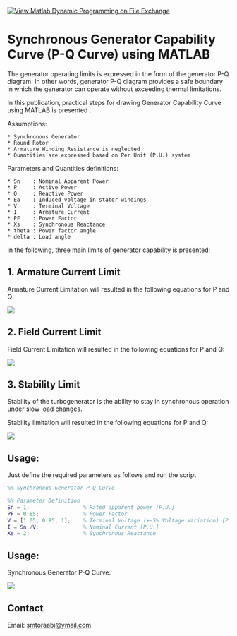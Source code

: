 [![View Matlab Dynamic Programming on File Exchange](https://www.mathworks.com/matlabcentral/images/matlab-file-exchange.svg)](https://de.mathworks.com/matlabcentral/fileexchange/86573-matlab-dynamic-programming)

# Synchronous Generator Capability Curve (P-Q Curve) using MATLAB

The generator operating limits is expressed in the form of the generator P-Q diagram. In other words, generator P-Q diagram
provides a safe boundary in which the generator can operate without exceeding thermal limitations.

In this publication, practical steps for drawing Generator Capability Curve using MATLAB is presented  .

Assumptions:

	* Synchronous Generator
	* Round Rotor
	* Armature Winding Resistance is neglected
	* Quantities are expressed based on Per Unit (P.U.) system
	
Parameters and Quantities definitions:

	* Sn	: Nominal Apparent Power
	* P 	: Active Power
	* Q 	: Reactive Power
	* Ea	: Induced voltage in stator windings
	* V 	: Terminal Voltage
	* I 	: Armature Current
	* PF	: Power Factor
	* Xs	: Synchronous Reactance
	* theta	: Power factor angle
	* delta : Load angle

In the following, three main limits of generator capability is presented:

## 1. Armature Current Limit

Armature Current Limitation will resulted in the following equations for P and Q:
<p align="left">
  <img src="../master/Pic/Armature_Current_Limit.png" />
</p>

	
## 2. Field Current Limit 

Field Current Limitation will resulted in the following equations for P and Q:

<p align="left">
  <img src="../master/Pic/Field_Current_Limit.png" />
</p>


## 3. Stability Limit

Stability of the turbogenerator is the ability to
stay in synchronous operation under slow load changes.

Stability limitation will resulted in the following equations for P and Q:

<p align="left">
  <img src="../master/Pic/Stability_Limit.png" />
</p>

## Usage:

Just define the required parameters as follows and run the script

``` MATLAB
%% Synchronous Generator P-Q Curve

%% Parameter Definition
Sn = 1;                 % Rated apparent power [P.U.]
PF = 0.85;              % Power Factor 
V = [1.05, 0.95, 1];    % Terminal Voltage (+-5% Voltage Variation) [P.U.]
I = Sn./V;              % Nominal Current [P.U.]
Xs = 2;                 % Synchronous Reactance

```

## Usage:
Synchronous Generator P-Q Curve:

<p align="left">
  <img src="../master/Pic/P-Q_Curve_Capability_Curve.emf" />
</p>


## Contact

Email: smtoraabi@ymail.com

